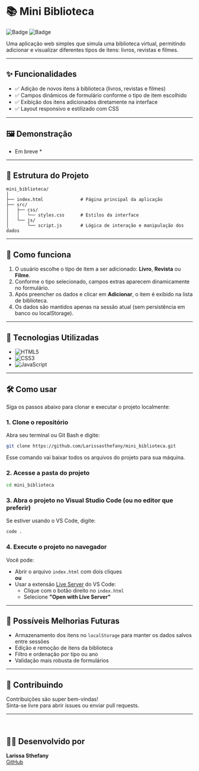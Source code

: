 # 📚 Mini Biblioteca

![Badge](https://img.shields.io/badge/status-em%20desenvolvimento-yellow)
![Badge](https://img.shields.io/github/license/Larissasthefany/mini_biblioteca)

Uma aplicação web simples que simula uma biblioteca virtual, permitindo adicionar e visualizar diferentes tipos de itens: livros, revistas e filmes.

---

## ✨ Funcionalidades

- ✅ Adição de novos itens à biblioteca (livros, revistas e filmes)
- ✅ Campos dinâmicos de formulário conforme o tipo de item escolhido
- ✅ Exibição dos itens adicionados diretamente na interface
- ✅ Layout responsivo e estilizado com CSS

---

## 🖼️ Demonstração

* Em breve *

---

## 📁 Estrutura do Projeto

```
mini_biblioteca/
│
├── index.html              # Página principal da aplicação
├── src/
│   ├── css/
│   │   └── styles.css      # Estilos da interface
│   └── js/
│       └── script.js       # Lógica de interação e manipulação dos dados
```

---

## 🧠 Como funciona

1. O usuário escolhe o tipo de item a ser adicionado: **Livro**, **Revista** ou **Filme**.
2. Conforme o tipo selecionado, campos extras aparecem dinamicamente no formulário.
3. Após preencher os dados e clicar em **Adicionar**, o item é exibido na lista de biblioteca.
4. Os dados são mantidos apenas na sessão atual (sem persistência em banco ou localStorage).

---

## 🚀 Tecnologias Utilizadas

- ![HTML5](https://img.shields.io/badge/html5-%23E34F26.svg?style=for-the-badge&logo=html5&logoColor=white)
- ![CSS3](https://img.shields.io/badge/css3-%231572B6.svg?style=for-the-badge&logo=css3&logoColor=white) 
- ![JavaScript](https://img.shields.io/badge/javascript-%23323330.svg?style=for-the-badge&logo=javascript&logoColor=%23F7DF1E)

---

## 🛠️ Como usar

Siga os passos abaixo para clonar e executar o projeto localmente:

### 1. Clone o repositório

Abra seu terminal ou Git Bash e digite:

```bash
git clone https://github.com/Larissasthefany/mini_biblioteca.git
```

Esse comando vai baixar todos os arquivos do projeto para sua máquina.

### 2. Acesse a pasta do projeto

```bash
cd mini_biblioteca
```

### 3. Abra o projeto no Visual Studio Code (ou no editor que preferir)

Se estiver usando o VS Code, digite:

```bash
code .
```

### 4. Execute o projeto no navegador

Você pode:

- Abrir o arquivo `index.html` com dois cliques  
**ou**
- Usar a extensão [Live Server](https://marketplace.visualstudio.com/items?itemName=ritwickdey.LiveServer) do VS Code:
  - Clique com o botão direito no `index.html`
  - Selecione **"Open with Live Server"**

---

## 📌 Possíveis Melhorias Futuras

- Armazenamento dos itens no `localStorage` para manter os dados salvos entre sessões
- Edição e remoção de itens da biblioteca
- Filtro e ordenação por tipo ou ano
- Validação mais robusta de formulários

---

## 🤝 Contribuindo

Contribuições são super bem-vindas!  
Sinta-se livre para abrir issues ou enviar pull requests.

---

<br>

## 👩‍💻 Desenvolvido por

**Larissa Sthefany**  
[GitHub](https://github.com/Larissasthefany)
